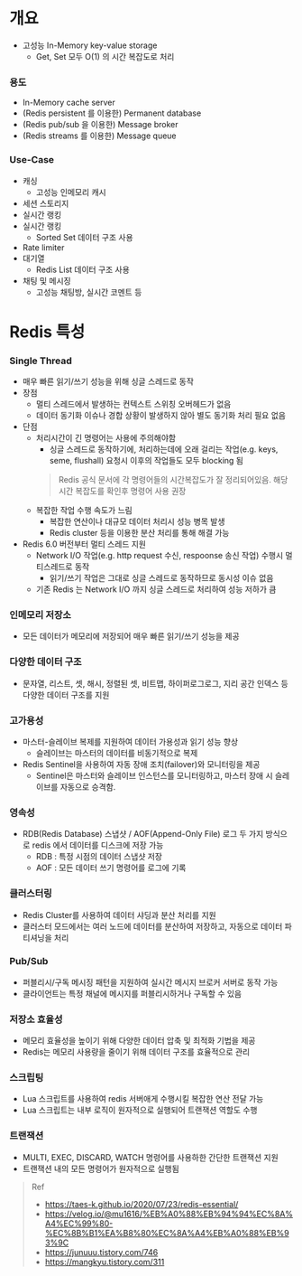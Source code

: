 # 개요
* 고성능 In-Memory key-value storage
  * Get, Set 모두 O(1) 의 시간 복잡도로 처리

### 용도
* In-Memory cache server
* (Redis persistent 를 이용한) Permanent database
* (Redis pub/sub 을 이용한) Message broker
* (Redis streams 를 이용한) Message queue

### Use-Case
* 캐싱 
  * 고성능 인메모리 캐시
* 세션 스토리지
* 실시간 랭킹
* 실시간 랭킹
  * Sorted Set 데이터 구조 사용
* Rate limiter
* 대기열 
  * Redis List 데이터 구조 사용
* 채팅 및 메시징 
  * 고성능 채팅방, 실시간 코멘트 등


# Redis 특성
### Single Thread
* 매우 빠른 읽기/쓰기 성능을 위해 싱글 스레드로 동작
* 장점
  * 멀티 스레드에서 발생하는 컨텍스트 스위칭 오버헤드가 없음
  * 데이터 동기화 이슈나 경합 상황이 발생하지 않아 별도 동기화 처리 필요 없음
* 단점
  * 처리시간이 긴 명령어는 사용에 주의해야함
    * 싱글 스레드로 동작하기에, 처리하는데에 오래 걸리는 작업(e.g. keys, seme, flushall) 요청시 이후의 작업들도 모두 blocking 됨
    > Redis 공식 문서에 각 명령어들의 시간복잡도가 잘 정리되어있음. 해당 시간 복잡도를 확인후 명령어 사용 권장
  * 복잡한 작업 수행 속도가 느림
    * 복잡한 연산이나 대규모 데이터 처리시 성능 병목 발생
    * Redis cluster 등을 이용한 분산 처리를 통해 해결 가능
* Redis 6.0 버전부터 멀티 스레드 지원
  * Network I/O 작업(e.g. http request 수신, respoonse 송신 작업) 수행시 멀티스레드로 동작
    * 읽기/쓰기 작업은 그대로 싱글 스레드로 동작하므로 동시성 이슈 없음
  * 기존 Redis 는 Network I/O 까지 싱글 스레드로 처리하여 성능 저하가 큼

### 인메모리 저장소
* 모든 데이터가 메모리에 저장되어 매우 빠른 읽기/쓰기 성능을 제공

### 다양한 데이터 구조
* 문자열, 리스트, 셋, 해시, 정렬된 셋, 비트맵, 하이퍼로그로그, 지리 공간 인덱스 등 다양한 데이터 구조를 지원

### 고가용성
* 마스터-슬레이브 복제를 지원하여 데이터 가용성과 읽기 성능 향상
  * 슬레이브는 마스터의 데이터를 비동기적으로 복제
* Redis Sentinel을 사용하여 자동 장애 조치(failover)와 모니터링을 제공
  * Sentinel은 마스터와 슬레이브 인스턴스를 모니터링하고, 마스터 장애 시 슬레이브를 자동으로 승격함.

### 영속성
* RDB(Redis Database) 스냅샷 / AOF(Append-Only File) 로그 두 가지 방식으로 redis 에서 데이터를 디스크에 저장 가능
  * RDB : 특정 시점의 데이터 스냅샷 저장
  * AOF : 모든 데이터 쓰기 명령어를 로그에 기록

### 클러스터링
* Redis Cluster를 사용하여 데이터 샤딩과 분산 처리를 지원
* 클러스터 모드에서는 여러 노드에 데이터를 분산하여 저장하고, 자동으로 데이터 파티셔닝을 처리

### Pub/Sub
* 퍼블리시/구독 메시징 패턴을 지원하여 실시간 메시지 브로커 서버로 동작 가능
* 클라이언트는 특정 채널에 메시지를 퍼블리시하거나 구독할 수 있음

### 저장소 효율성
* 메모리 효율성을 높이기 위해 다양한 데이터 압축 및 최적화 기법을 제공
* Redis는 메모리 사용량을 줄이기 위해 데이터 구조를 효율적으로 관리

### 스크립팅
* Lua 스크립트를 사용하여 redis 서버애게 수행시킬 복잡한 연산 전달 가능 
* Lua 스크립트는 내부 로직이 원자적으로 실행되어 트랜잭션 역할도 수행

### 트랜잭션
* MULTI, EXEC, DISCARD, WATCH 명령어를 사용하한 간단한 트랜잭션 지원
* 트랜잭션 내의 모든 명령어가 원자적으로 실행됨

> Ref
> * https://taes-k.github.io/2020/07/23/redis-essential/
> * https://velog.io/@mu1616/%EB%A0%88%EB%94%94%EC%8A%A4%EC%99%80-%EC%8B%B1%EA%B8%80%EC%8A%A4%EB%A0%88%EB%93%9C
> * https://junuuu.tistory.com/746
> * https://mangkyu.tistory.com/311
